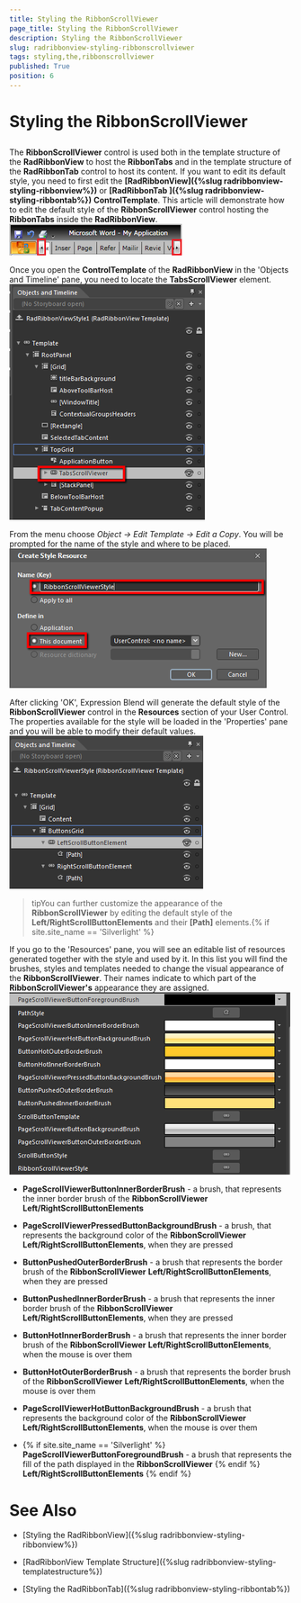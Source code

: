```yaml
---
title: Styling the RibbonScrollViewer
page_title: Styling the RibbonScrollViewer
description: Styling the RibbonScrollViewer
slug: radribbonview-styling-ribbonscrollviewer
tags: styling,the,ribbonscrollviewer
published: True
position: 6
---
```


# Styling the RibbonScrollViewer



## 

The __RibbonScrollViewer__ control is used both in the template structure of the __RadRibbonView__ to host the __RibbonTabs__ and in the template structure of the __RadRibbonTab__ control to host its content. If you want to edit its default style, you need to first edit the __[RadRibbonView]({%slug radribbonview-styling-ribbonview%})__ or __[RadRibbonTab ]({%slug radribbonview-styling-ribbontab%})__ __ControlTemplate__. This article will demonstrate how to edit the default style of the __RibbonScrollViewer__ control hosting the __RibbonTabs__ inside the __RadRibbonView__.
![](images/RibbonView_Styling_ScrollViewer_Default.png)

Once you open the __ControlTemplate__ of the __RadRibbonView__ in the 'Objects and Timeline' pane, you need to locate the __TabsScrollViewer__ element.
![](images/RibbonView_Styling_TabsScrollViewerElement.png)

From the menu choose *Object -> Edit Template -> Edit a Copy*. You will be prompted for the name of the style and where to be placed.
![](images/RibbonView_Styling_ScrollViewer_CurrentStyleResources.png)

After clicking 'OK', Expression Blend will generate the default style of the __RibbonScrollViewer__ control in the __Resources__ section of your User Control. The properties available for the style will be loaded in the 'Properties' pane and you will be able to modify their default values.
![](images/RibbonView_Styling_ScrollViewer_DefaultTemplate.png)

>tipYou can further customize the appearance of the __RibbonScrollViewer__ by editing the default style of the __Left/RightScrollButtonElements__ and their __[Path]__ elements.{% if site.site_name == 'Silverlight' %} 

If you go to the 'Resources' pane, you will see an editable list of resources generated together with the style and used by it. In this list you will find the brushes, styles and templates needed to change the visual appearance of the __RibbonScrollViewer__. Their names indicate to which part of the __RibbonScrollViewer's__ appearance they are assigned.
![](images/RibbonView_Styling_RibbonScrollViewer_Resources.png)

* __PageScrollViewerButtonInnerBorderBrush__ - a brush, that represents the inner border brush of the __RibbonScrollViewer__ __Left/RightScrollButtonElements__

* __PageScrollViewerPressedButtonBackgroundBrush__ - a brush, that represents the background color of the __RibbonScrollViewer__ __Left/RightScrollButtonElements__, when they are pressed
						

* __ButtonPushedOuterBorderBrush__ - a brush that represents the border brush of the __RibbonScrollViewer__ __Left/RightScrollButtonElements__, when they are pressed
						

* __ButtonPushedInnerBorderBrush__ - a brush that represents the inner border brush of the __RibbonScrollViewer__ __Left/RightScrollButtonElements__, when they are pressed
						

* __ButtonHotInnerBorderBrush__ - a brush that represents the inner border brush of the __RibbonScrollViewer__ __Left/RightScrollButtonElements__, when the mouse is over them
						

* __ButtonHotOuterBorderBrush__ - a brush that represents the border brush of the __RibbonScrollViewer__ __Left/RightScrollButtonElements__, when the mouse is over them
						

* __PageScrollViewerHotButtonBackgroundBrush__ - a brush that represents the background color of the __RibbonScrollViewer__ __Left/RightScrollButtonElements__, when the mouse is over them
						

* {% if site.site_name == 'Silverlight' %} __PageScrollViewerButtonForegroundBrush__ - a brush that represents the fill of the path displayed in the __RibbonScrollViewer__ {% endif %} __Left/RightScrollButtonElements__ {% endif %}

# See Also

 * [Styling the RadRibbonView]({%slug radribbonview-styling-ribbonview%})

 * [RadRibbonView Template Structure]({%slug radribbonview-styling-templatestructure%})

 * [Styling the RadRibbonTab]({%slug radribbonview-styling-ribbontab%})
